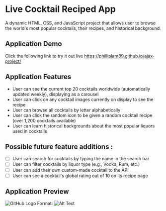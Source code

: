 # Live Cocktail Reciped App
A dynamic HTML, CSS, and JavaScript project that allows user to browse the world's most popular cocktails, their recipes, and historical background.

## Application Demo
Click the following link to try it out live https://philliplam89.github.io/ajax-project/

## Application Features

* User can see the current top 20 cocktails worldwide (automatically updated weekly), displaying as a carousel
* User can click on any cocktail images currently on display to see the recipe
* User can browse all cocktails by letter alphabetically
* User can click the random icon to be given a random cocktail recipe (over 1,200 cocktails available)
* User can learn historical backgrounds about the most popular liquors used in cocktails 

##  Possible future feature additions :

- [ ] User can search for cocktails by typing the name in the search bar
- [ ] User can filter cocktails by liquor type (e.g., Vodka, Rum, etc.)
- [ ] User can add their own custom-made cocktail to the API
- [ ] User can see a cocktail's global rating out of 10 on its recipe page

## Application Preview

![GitHub Logo](/images/logo.png)
Format: ![Alt Text](url)

